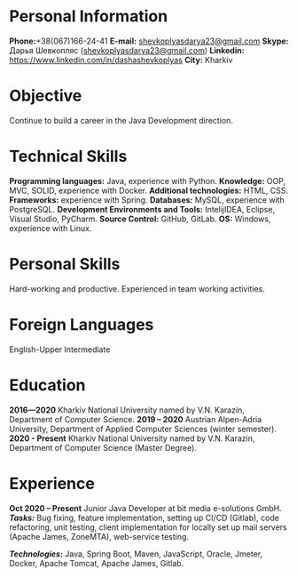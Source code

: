# Personal Information

**Phone:**+38(067)166-24-41
**E-mail:** shevkoplyasdarya23@gmail.com
**Skype:** Дарья Шевкопляс (shevkoplyasdarya23@gmail.com)
**Linkedin:** https://www.linkedin.com/in/dashashevkoplyas
**City:** Kharkiv

# Objective

Continue to build a career in the Java Development direction.

# Technical Skills

**Programming languages:** Java, experience with Python.
**Knowledge:** OOP, MVC, SOLID, experience with Docker.
**Additional technologies:** HTML, CSS.
**Frameworks:** experience with Spring.
**Databases:** MySQL, experience with PostgreSQL.
**Development Environments and Tools:** IntelijIDEA, Eclipse, Visual Studio, PyCharm.
**Source Control:** GitHub, GitLab.
**OS:** Windows, experience with Linux.

# Personal Skills

Hard-working and productive.
Experienced in team working activities.

# Foreign Languages

English-Upper Intermediate

# Education

**2016—2020** Kharkiv National University named by V.N. Karazin, Department of Computer Science.
**2019 – 2020** Austrian Alpen-Adria University, Department of Applied
Computer Sciences (winter semester).
**2020 - Present**  Kharkiv National University named by V.N. Karazin, Department of Computer Science (Master Degree).

# Experience

**Oct 2020 – Present** Junior Java Developer at bit media e-solutions GmbH.
**_Tasks:_** Bug fixing, feature implementation, setting up CI/CD
(Gitlab), code refactoring, unit testing, client implementation for locally set up
mail servers (Apache James, ZoneMTA), web-service testing.

**_Technologies:_** Java, Spring Boot, Maven, JavaScript, Oracle, Jmeter,
Docker, Apache Tomcat, Apache James, Gitlab.
